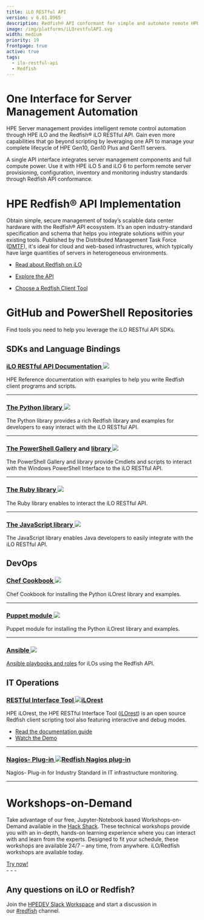 ```yaml
---
title: iLO RESTful API
version: v 6.01.8965
description: Redfish® API conformant for simple and automate remote HPE Server management.
image: /img/platforms/iLOrestfulAPI.svg
width: medium
priority: 19
frontpage: true
active: true
tags:
  - ilo-restful-api
  - Redfish
---
```

# One Interface for Server Management Automation

HPE Server management provides intelligent remote control automation through HPE iLO and the Redfish® iLO RESTful API. Gain even more capabilities that go beyond scripting by leveraging one API to manage your complete lifecycle of HPE Gen10, Gen10 Plus and Gen11 servers.

A single API interface integrates server management components and full compute power. Use it with HPE iLO 5 and iLO 6 to perform remote server provisioning, configuration, inventory and monitoring industry standards through Redfish API conformance.

# HPE Redfish® API Implementation

Obtain simple, secure management of today’s scalable data center hardware with the Redfish® API ecosystem. It’s an open industry-standard specification and schema that helps you integrate solutions within your existing tools. Published by the Distributed Management Task Force ([DMTF](http://www.dmtf.org/standards/redfish)), it's ideal for cloud and web-based infrastructures, which typically have large quantities of servers in heterogeneous environments.

* [Read about Redfish on iLO](https://h50146.www5.hpe.com/products/software/oe/linux/mainstream/support/whitepaper/pdfs/4AA6-1727ENW.pdf)

* [Explore the API](https://ilorestfulapiexplorer.ext.hpe.com/)

* [Choose a Redfish Client Tool](https://youtu.be/ur9UKRV_0S8)

# GitHub and PowerShell Repositories

Find tools you need to help you leverage the iLO RESTful API SDKs.

## SDKs and Language Bindings

### [iLO RESTful API Documentation ![](Github)](https://hewlettpackard.github.io/ilo-rest-api-docs/ilo6)

HPE Reference documentation with examples to help you write Redfish client programs and scripts.

- - -

### [The Python library ![](Github)](https://github.com/HewlettPackard/python-ilorest-library)

The Python library provides a rich Redfish library and examples for developers to easy interact with the iLO RESTful API.

- - -

### [The PowerShell Gallery](https://www.powershellgallery.com/packages?q=hpe*cmdlets) and [library ![](Github)](https://github.com/HewlettPackard/PowerShell-ProLiant-SDK)

The PowerShell Gallery and library provide Cmdlets and scripts to interact with the Windows PowerShell Interface to the iLO RESTful API.

- - -

### [The Ruby library ![](Github)](https://github.com/HewlettPackard/ilo-sdk-ruby)

The Ruby library enables to interact the iLO RESTful API.

- - -

### [The JavaScript library ![](Github)](https://github.com/HewlettPackard/javascript-ilorest-library)

The JavaScript library enables Java developers to easily integrate with the iLO RESTful API.

## DevOps

### [Chef Cookbook ![](Github)](https://github.com/HewlettPackard/chef-ilorest-cookbook)

Chef Cookbook for installing the Python iLOrest library and examples.

- - -

### [Puppet module ![](Github)](https://github.com/HewlettPackard/puppet-ilorest-module)

Puppet module for installing the Python iLOrest library and examples.

- - -

### [Ansible ![](Github)](https://galaxy.ansible.com/hpe/ilo)

[Ansible playbooks and roles](https://github.com/HewlettPackard/ilo-ansible-collection/) for iLOs using the Redfish API.

## IT Operations

### [RESTful Interface Tool ![iLOrest](Github)](https://github.com/HewlettPackard/python-redfish-utility)

HPE iLOrest, the HPE RESTful Interface Tool ([iLOrest](https://www.hpe.com/info/resttool)) is an open source Redfish client scripting tool also featuring interactive and debug modes.

* [Read the documentation guide](https://hewlettpackard.github.io/python-redfish-utility/)
* [Watch the Demo](https://www.youtube.com/watch?v=xfEN95pNNfY)

- - -

### [Nagios- Plug-in ![Redfish Nagios plug-in](Github)](https://github.com/HewlettPackard/nagios-hpeilo-restful-extension)

Nagios- Plug-in for Industry Standard in IT infrastructure monitoring.

- - -

# Workshops-on-Demand

Take advantage of our free, Jupyter-Notebook based Workshops-on-Demand available in the [Hack Shack](/hackshack). These technical workshops provide you with an in-depth, hands-on learning experience where you can interact with and learn from the experts. Designed to fit your schedule, these workshops are available 24/7 – any time, from anywhere. iLO/Redfish workshops are available today.

<link rel="stylesheet" href="https://www.w3schools.com/w3css/4/w3.css">
<div class="w3-container w3-center w3-margin-bottom">
  <a href="/hackshack/workshops"><button type="button" class="button">Try now!</button></a>
</div>
- - -

## Any questions on iLO or Redfish?

Join the [HPEDEV Slack Workspace](https://slack.hpedev.io/) and start a discussion in our [\#redfish](https://hpedev.slack.com/archives/C9RRCL9TJ) channel.